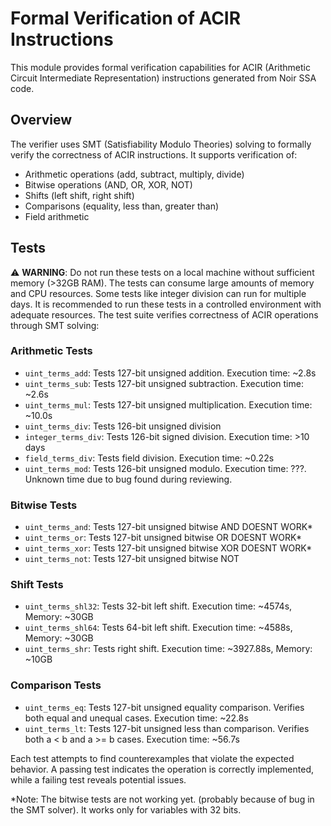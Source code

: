 # Formal Verification of ACIR Instructions

This module provides formal verification capabilities for ACIR (Arithmetic Circuit Intermediate Representation) instructions generated from Noir SSA code.

## Overview

The verifier uses SMT (Satisfiability Modulo Theories) solving to formally verify the correctness of ACIR instructions. It supports verification of:

- Arithmetic operations (add, subtract, multiply, divide)
- Bitwise operations (AND, OR, XOR, NOT)
- Shifts (left shift, right shift)
- Comparisons (equality, less than, greater than)
- Field arithmetic

## Tests

⚠️ **WARNING**: Do not run these tests on a local machine without sufficient memory (>32GB RAM). The tests can consume large amounts of memory and CPU resources. Some tests like integer division can run for multiple days. It is recommended to run these tests in a controlled environment with adequate resources.
The test suite verifies correctness of ACIR operations through SMT solving:

### Arithmetic Tests

- `uint_terms_add`: Tests 127-bit unsigned addition. Execution time: ~2.8s
- `uint_terms_sub`: Tests 127-bit unsigned subtraction. Execution time: ~2.6s
- `uint_terms_mul`: Tests 127-bit unsigned multiplication. Execution time: ~10.0s
- `uint_terms_div`: Tests 126-bit unsigned division
- `integer_terms_div`: Tests 126-bit signed division. Execution time: >10 days
- `field_terms_div`: Tests field division. Execution time: ~0.22s
- `uint_terms_mod`: Tests 126-bit unsigned modulo. Execution time: ???. Unknown time due to bug found during reviewing.

### Bitwise Tests

- `uint_terms_and`: Tests 127-bit unsigned bitwise AND DOESNT WORK\*
- `uint_terms_or`: Tests 127-bit unsigned bitwise OR DOESNT WORK\*
- `uint_terms_xor`: Tests 127-bit unsigned bitwise XOR DOESNT WORK\*
- `uint_terms_not`: Tests 127-bit unsigned bitwise NOT

### Shift Tests

- `uint_terms_shl32`: Tests 32-bit left shift. Execution time: ~4574s, Memory: ~30GB
- `uint_terms_shl64`: Tests 64-bit left shift. Execution time: ~4588s, Memory: ~30GB
- `uint_terms_shr`: Tests right shift. Execution time: ~3927.88s, Memory: ~10GB

### Comparison Tests

- `uint_terms_eq`: Tests 127-bit unsigned equality comparison. Verifies both equal and unequal cases. Execution time: ~22.8s
- `uint_terms_lt`: Tests 127-bit unsigned less than comparison. Verifies both a < b and a >= b cases. Execution time: ~56.7s

Each test attempts to find counterexamples that violate the expected behavior. A passing test indicates the operation is correctly implemented, while a failing test reveals potential issues.

\*Note: The bitwise tests are not working yet. (probably because of bug in the SMT solver). It works only for variables with 32 bits.
